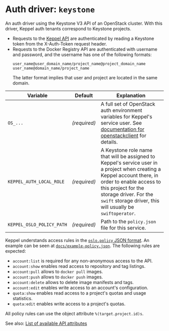 # Auth driver: `keystone`

An auth driver using the Keystone V3 API of an OpenStack cluster. With this driver, Keppel auth tenants correspond to
Keystone projects.

- Requests to the [Keppel API](../api-spec.md) are authenticated by reading a Keystone token from the X-Auth-Token
  request header.
- Requests to the Docker Registry API are authenticated with username and password, and the username has one of the
  following formats:
  ```
  user_name@user_domain_name/project_name@project_domain_name
  user_name@domain_name/project_name
  ```
  The latter format implies that user and project are located in the same domain.

| Variable | Default | Explanation |
| -------- | ------- | ----------- |
| `OS_...` | *(required)* | A full set of OpenStack auth environment variables for Keppel's service user. See [documentation for openstackclient][os-env] for details. |
| `KEPPEL_AUTH_LOCAL_ROLE` | *(required)* | A Keystone role name that will be assigned to Keppel's service user in a project when creating a Keppel account there, in order to enable access to this project for the storage driver. For the `swift` storage driver, this will usually be `swiftoperator`. |
| `KEPPEL_OSLO_POLICY_PATH` | *(required)* | Path to the `policy.json` file for this service. |

Keppel understands access rules in the [`oslo.policy` JSON format][os-pol]. An example can be seen at
[`docs/example-policy.json`](../example-policy.json). The following rules are expected:

- `account:list` is required for any non-anonymous access to the API.
- `account:show` enables read access to repository and tag listings.
- `account:pull` allows to `docker pull` images.
- `account:push` allows to `docker push` images.
- `account:delete` allows to delete image manifests and tags.
- `account:edit` enables write access to an account's configuration.
- `quota:show` enables read access to a project's quotas and usage statistics.
- `quota:edit` enables write access to a project's quotas.

All policy rules can use the object attribute `%(target.project.id)s`.

See also: [List of available API attributes](https://github.com/sapcc/go-bits/blob/53eeb20fde03c3d0a35e76cf9c9a06b63a415e6b/gopherpolicy/pkg.go#L151-L164)

[os-env]: https://docs.openstack.org/python-openstackclient/latest/cli/man/openstack.html
[os-pol]: https://docs.openstack.org/oslo.policy/latest/admin/policy-json-file.html
